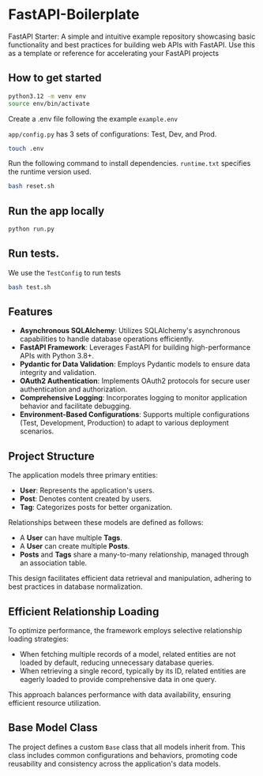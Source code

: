 # FastAPI-Boilerplate

FastAPI Starter: A simple and intuitive example repository showcasing basic functionality and best practices for building web APIs with FastAPI. Use this as a template or reference for accelerating your FastAPI projects

## How to get started

```bash
python3.12 -m venv env
source env/bin/activate
```

Create a .env file following the example `example.env`

`app/config.py` has 3 sets of configurations: Test, Dev, and Prod.

```bash
touch .env
```

Run the following command to install dependencies. `runtime.txt` specifies the runtime version used.

```bash
bash reset.sh
```

## Run the app locally

```bash
python run.py
```

## Run tests.

We use the `TestConfig` to run tests

```bash
bash test.sh
```

## Features

- **Asynchronous SQLAlchemy**: Utilizes SQLAlchemy's asynchronous capabilities to handle database operations efficiently.
- **FastAPI Framework**: Leverages FastAPI for building high-performance APIs with Python 3.8+.
- **Pydantic for Data Validation**: Employs Pydantic models to ensure data integrity and validation.
- **OAuth2 Authentication**: Implements OAuth2 protocols for secure user authentication and authorization.
- **Comprehensive Logging**: Incorporates logging to monitor application behavior and facilitate debugging.
- **Environment-Based Configurations**: Supports multiple configurations (Test, Development, Production) to adapt to various deployment scenarios.

## Project Structure

The application models three primary entities:

- **User**: Represents the application's users.
- **Post**: Denotes content created by users.
- **Tag**: Categorizes posts for better organization.

Relationships between these models are defined as follows:

- A **User** can have multiple **Tags**.
- A **User** can create multiple **Posts**.
- **Posts** and **Tags** share a many-to-many relationship, managed through an association table.

This design facilitates efficient data retrieval and manipulation, adhering to best practices in database normalization.

## Efficient Relationship Loading

To optimize performance, the framework employs selective relationship loading strategies:

- When fetching multiple records of a model, related entities are not loaded by default, reducing unnecessary database queries.
- When retrieving a single record, typically by its ID, related entities are eagerly loaded to provide comprehensive data in one query.

This approach balances performance with data availability, ensuring efficient resource utilization.

## Base Model Class

The project defines a custom `Base` class that all models inherit from. This class includes common configurations and behaviors, promoting code reusability and consistency across the application's data models.
